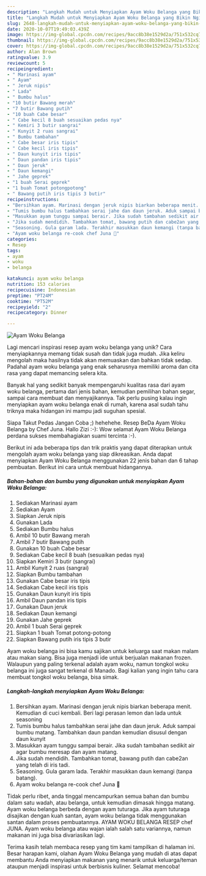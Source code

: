 ```yaml
---
description: "Langkah Mudah untuk Menyiapkan Ayam Woku Belanga yang Bikin Ngiler"
title: "Langkah Mudah untuk Menyiapkan Ayam Woku Belanga yang Bikin Ngiler"
slug: 2648-langkah-mudah-untuk-menyiapkan-ayam-woku-belanga-yang-bikin-ngiler
date: 2020-10-07T19:49:03.439Z
image: https://img-global.cpcdn.com/recipes/9acc8b38e1529d2a/751x532cq70/ayam-woku-belanga-foto-resep-utama.jpg
thumbnail: https://img-global.cpcdn.com/recipes/9acc8b38e1529d2a/751x532cq70/ayam-woku-belanga-foto-resep-utama.jpg
cover: https://img-global.cpcdn.com/recipes/9acc8b38e1529d2a/751x532cq70/ayam-woku-belanga-foto-resep-utama.jpg
author: Alan Brown
ratingvalue: 3.9
reviewcount: 5
recipeingredient:
- " Marinasi ayam"
- " Ayam"
- " Jeruk nipis"
- " Lada"
- " Bumbu halus"
- "10 butir Bawang merah"
- "7 butir Bawang putih"
- "10 buah Cabe besar"
- " Cabe kecil 8 buah sesuaikan pedas nya"
- " Kemiri 3 butir sangrai"
- " Kunyit 2 ruas sangrai"
- " Bumbu tambahan"
- " Cabe besar iris tipis"
- " Cabe kecil iris tipis"
- " Daun kunyit iris tipis"
- " Daun pandan iris tipis"
- " Daun jeruk"
- " Daun kemangi"
- " Jahe geprek"
- "1 buah Serai geprek"
- "1 buah Tomat potongpotong"
- " Bawang putih iris tipis 3 butir"
recipeinstructions:
- "Bersihkan ayam. Marinasi dengan jeruk nipis biarkan beberapa menit. Kemudian di cuci kembali. Beri lagi perasan lemon dan lada untuk seasoning"
- "Tumis bumbu halus tambahkan serai jahe dan daun jeruk. Aduk sampai bumbu matang. Tambahkan daun pandan kemudian disusul dengan daun kunyit"
- "Masukkan ayam tunggu sampai berair. Jika sudah tambahan sedikit air agar bumbu meresap dan ayam matang."
- "Jika sudah mendidih. Tambahkan tomat, bawang putih dan cabe2an yang telah di iris tadi."
- "Seasoning. Gula garam lada. Terakhir masukkan daun kemangi (tanpa batang)."
- "Ayam woku belanga re-cook chef Juna 🥰"
categories:
- Resep
tags:
- ayam
- woku
- belanga

katakunci: ayam woku belanga 
nutrition: 153 calories
recipecuisine: Indonesian
preptime: "PT24M"
cooktime: "PT52M"
recipeyield: "2"
recipecategory: Dinner

---
```



![Ayam Woku Belanga](https://img-global.cpcdn.com/recipes/9acc8b38e1529d2a/751x532cq70/ayam-woku-belanga-foto-resep-utama.jpg)

Lagi mencari inspirasi resep ayam woku belanga yang unik? Cara menyiapkannya memang tidak susah dan tidak juga mudah. Jika keliru mengolah maka hasilnya tidak akan memuaskan dan bahkan tidak sedap. Padahal ayam woku belanga yang enak seharusnya memiliki aroma dan cita rasa yang dapat memancing selera kita.

Banyak hal yang sedikit banyak mempengaruhi kualitas rasa dari ayam woku belanga, pertama dari jenis bahan, kemudian pemilihan bahan segar, sampai cara membuat dan menyajikannya. Tak perlu pusing kalau ingin menyiapkan ayam woku belanga enak di rumah, karena asal sudah tahu triknya maka hidangan ini mampu jadi suguhan spesial.

Siapa Takut Pedas Jangan Coba ;) hehehehe. Resep BeDa Ayam Woku Belanga by Chef Juna. Hallo Zizi :-): Wow selamat Ayam Woku Belanga perdana sukses membahagiakan suami tercinta :-).


Berikut ini ada beberapa tips dan trik praktis yang dapat diterapkan untuk mengolah ayam woku belanga yang siap dikreasikan. Anda dapat menyiapkan Ayam Woku Belanga menggunakan 22 jenis bahan dan 6 tahap pembuatan. Berikut ini cara untuk membuat hidangannya.

<!--inarticleads1-->

##### Bahan-bahan dan bumbu yang digunakan untuk menyiapkan Ayam Woku Belanga:

1. Sediakan  Marinasi ayam
1. Sediakan  Ayam
1. Siapkan  Jeruk nipis
1. Gunakan  Lada
1. Sediakan  Bumbu halus
1. Ambil 10 butir Bawang merah
1. Ambil 7 butir Bawang putih
1. Gunakan 10 buah Cabe besar
1. Sediakan  Cabe kecil 8 buah (sesuaikan pedas nya)
1. Siapkan  Kemiri 3 butir (sangrai)
1. Ambil  Kunyit 2 ruas (sangrai)
1. Siapkan  Bumbu tambahan
1. Gunakan  Cabe besar iris tipis
1. Sediakan  Cabe kecil iris tipis
1. Gunakan  Daun kunyit iris tipis
1. Ambil  Daun pandan iris tipis
1. Gunakan  Daun jeruk
1. Sediakan  Daun kemangi
1. Gunakan  Jahe geprek
1. Ambil 1 buah Serai geprek
1. Siapkan 1 buah Tomat potong-potong
1. Siapkan  Bawang putih iris tipis 3 butir


Ayam woku belanga ini bisa kamu sajikan untuk keluarga saat makan malam atau makan siang. Bisa juga menjadi ide untuk berjualan makanan frozen. Walaupun yang paling terkenal adalah ayam woku, namun tongkol woku belanga ini juga sangat terkenal di Manado. Bagi kalian yang ingin tahu cara membuat tongkol woku belanga, bisa simak. 

<!--inarticleads2-->

##### Langkah-langkah menyiapkan Ayam Woku Belanga:

1. Bersihkan ayam. Marinasi dengan jeruk nipis biarkan beberapa menit. Kemudian di cuci kembali. Beri lagi perasan lemon dan lada untuk seasoning
1. Tumis bumbu halus tambahkan serai jahe dan daun jeruk. Aduk sampai bumbu matang. Tambahkan daun pandan kemudian disusul dengan daun kunyit
1. Masukkan ayam tunggu sampai berair. Jika sudah tambahan sedikit air agar bumbu meresap dan ayam matang.
1. Jika sudah mendidih. Tambahkan tomat, bawang putih dan cabe2an yang telah di iris tadi.
1. Seasoning. Gula garam lada. Terakhir masukkan daun kemangi (tanpa batang).
1. Ayam woku belanga re-cook chef Juna 🥰


Tidak perlu ribet, anda tinggal mencampurkan semua bahan dan bumbu dalam satu wadah, atau belanga, untuk kemudian dimasak hingga matang. Ayam woku belanga berbeda dengan ayam tuturaga. Jika ayam tuturaga disajikan dengan kuah santan, ayam woku belanga tidak menggunakan santan dalam proses pembuatannya. AYAM WOKU BELANGA RESEP chef JUNA. Ayam woku belanga atau wajan ialah salah satu variannya, namun makanan ini juga bisa divariasikan lagi. 

Terima kasih telah membaca resep yang tim kami tampilkan di halaman ini. Besar harapan kami, olahan Ayam Woku Belanga yang mudah di atas dapat membantu Anda menyiapkan makanan yang menarik untuk keluarga/teman ataupun menjadi inspirasi untuk berbisnis kuliner. Selamat mencoba!
